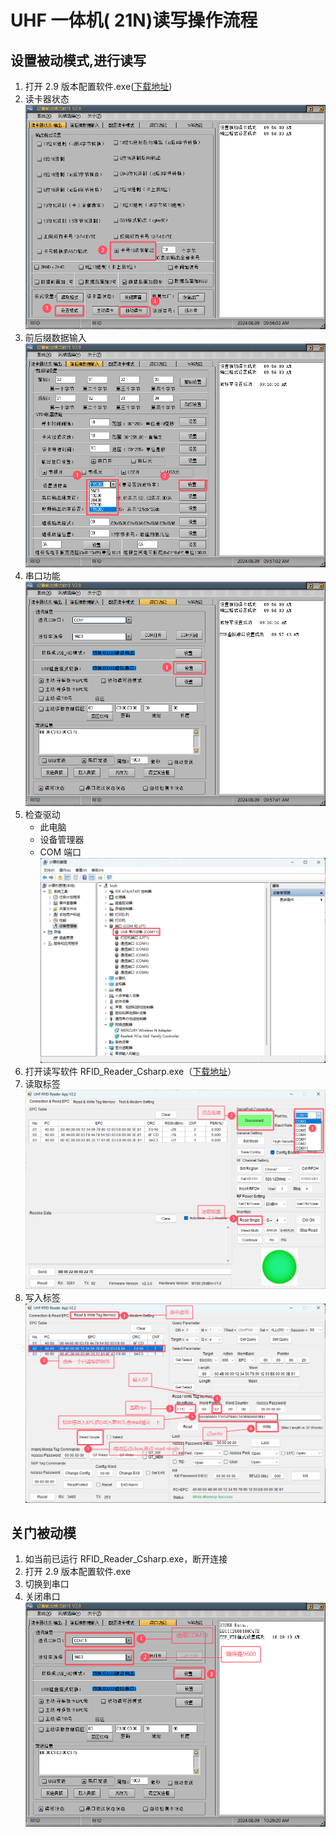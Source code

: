 # UHF 一体机( 21N)读写操作流程

<!-- <details> -->

<!-- <summary>设置被动模式,进行读写</summary> -->

## 设置被动模式,进行读写

1. 打开 2.9 版本配置软件.exe([下载地址](https://github.com/rosscarsen/HUF-21N/releases/download/1.0.0/set.zip))
2. 读卡器状态 ![alt text](markdown-images/QQ_1723168594509.png)
3. 前后缀数据输入 ![alt text](markdown-images/QQ_1723168641742.png)
4. 串口功能 ![alt text](markdown-images/QQ_1723168694686.png)
5. 检查驱动
   - 此电脑
   - 设备管理器
   - COM 端口 ![alt text](markdown-images/QQ_1723168826175.png)
6. 打开读写软件 RFID_Reader_Csharp.exe（[下载地址](https://github.com/rosscarsen/HUF-21N/releases/download/1.0.0/RFID.zip)）
7. 读取标签 ![alt text](markdown-images/QQ_1723169195035.png)
8. 写入标签 ![alt text](markdown-images/QQ_1723170051483.png)

<!-- </details> -->

## 关门被动模

1. 如当前已运行 RFID_Reader_Csharp.exe，断开连接
2. 打开 2.9 版本配置软件.exe
3. 切换到串口
4. 关闭串口 ![alt text](markdown-images/QQ_1723170639475.png)

